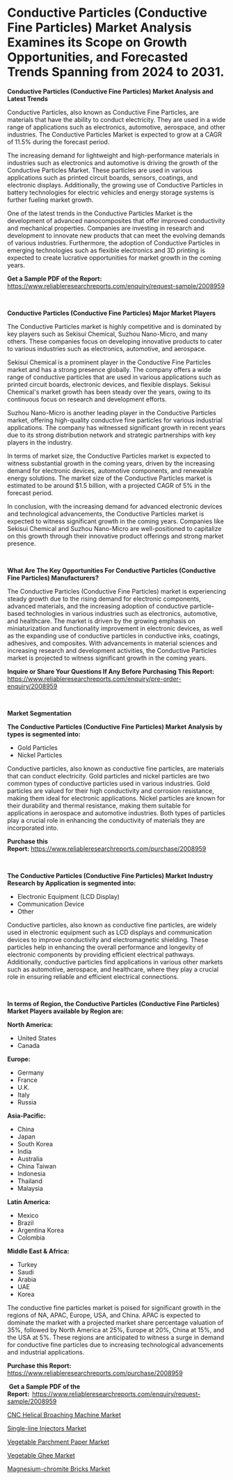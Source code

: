 <p><h1>Conductive Particles (Conductive Fine Particles) Market Analysis Examines its Scope on Growth Opportunities, and Forecasted Trends Spanning from 2024 to 2031.</h1></p><p><strong>Conductive Particles (Conductive Fine Particles) Market Analysis and Latest Trends</strong></p>
<p><p>Conductive Particles, also known as Conductive Fine Particles, are materials that have the ability to conduct electricity. They are used in a wide range of applications such as electronics, automotive, aerospace, and other industries. The Conductive Particles Market is expected to grow at a CAGR of 11.5% during the forecast period. </p><p>The increasing demand for lightweight and high-performance materials in industries such as electronics and automotive is driving the growth of the Conductive Particles Market. These particles are used in various applications such as printed circuit boards, sensors, coatings, and electronic displays. Additionally, the growing use of Conductive Particles in battery technologies for electric vehicles and energy storage systems is further fueling market growth.</p><p>One of the latest trends in the Conductive Particles Market is the development of advanced nanocomposites that offer improved conductivity and mechanical properties. Companies are investing in research and development to innovate new products that can meet the evolving demands of various industries. Furthermore, the adoption of Conductive Particles in emerging technologies such as flexible electronics and 3D printing is expected to create lucrative opportunities for market growth in the coming years.</p></p>
<p><strong>Get a Sample PDF of the Report:&nbsp;</strong> <a href="https://www.reliableresearchreports.com/enquiry/request-sample/2008959">https://www.reliableresearchreports.com/enquiry/request-sample/2008959</a></p>
<p>&nbsp;</p>
<p><strong>Conductive Particles (Conductive Fine Particles) Major Market Players</strong></p>
<p><p>The Conductive Particles market is highly competitive and is dominated by key players such as Sekisui Chemical, Suzhou Nano-Micro, and many others. These companies focus on developing innovative products to cater to various industries such as electronics, automotive, and aerospace.</p><p>Sekisui Chemical is a prominent player in the Conductive Fine Particles market and has a strong presence globally. The company offers a wide range of conductive particles that are used in various applications such as printed circuit boards, electronic devices, and flexible displays. Sekisui Chemical's market growth has been steady over the years, owing to its continuous focus on research and development efforts.</p><p>Suzhou Nano-Micro is another leading player in the Conductive Particles market, offering high-quality conductive fine particles for various industrial applications. The company has witnessed significant growth in recent years due to its strong distribution network and strategic partnerships with key players in the industry.</p><p>In terms of market size, the Conductive Particles market is expected to witness substantial growth in the coming years, driven by the increasing demand for electronic devices, automotive components, and renewable energy solutions. The market size of the Conductive Particles market is estimated to be around $1.5 billion, with a projected CAGR of 5% in the forecast period.</p><p>In conclusion, with the increasing demand for advanced electronic devices and technological advancements, the Conductive Particles market is expected to witness significant growth in the coming years. Companies like Sekisui Chemical and Suzhou Nano-Micro are well-positioned to capitalize on this growth through their innovative product offerings and strong market presence.</p></p>
<p>&nbsp;</p>
<p><strong>What Are The Key Opportunities For Conductive Particles (Conductive Fine Particles) Manufacturers?</strong></p>
<p><p>The Conductive Particles (Conductive Fine Particles) market is experiencing steady growth due to the rising demand for electronic components, advanced materials, and the increasing adoption of conductive particle-based technologies in various industries such as electronics, automotive, and healthcare. The market is driven by the growing emphasis on miniaturization and functionality improvement in electronic devices, as well as the expanding use of conductive particles in conductive inks, coatings, adhesives, and composites. With advancements in material sciences and increasing research and development activities, the Conductive Particles market is projected to witness significant growth in the coming years.</p></p>
<p><strong>Inquire or Share Your Questions If Any Before Purchasing This Report:</strong> <a href="https://www.reliableresearchreports.com/enquiry/pre-order-enquiry/2008959">https://www.reliableresearchreports.com/enquiry/pre-order-enquiry/2008959</a></p>
<p>&nbsp;</p>
<p><strong>Market Segmentation</strong></p>
<p><strong>The Conductive Particles (Conductive Fine Particles) Market Analysis by types is segmented into:</strong></p>
<p><ul><li>Gold Particles</li><li>Nickel Particles</li></ul></p>
<p><p>Conductive particles, also known as conductive fine particles, are materials that can conduct electricity. Gold particles and nickel particles are two common types of conductive particles used in various industries. Gold particles are valued for their high conductivity and corrosion resistance, making them ideal for electronic applications. Nickel particles are known for their durability and thermal resistance, making them suitable for applications in aerospace and automotive industries. Both types of particles play a crucial role in enhancing the conductivity of materials they are incorporated into.</p></p>
<p><strong>Purchase this Report:&nbsp;</strong><a href="https://www.reliableresearchreports.com/purchase/2008959">https://www.reliableresearchreports.com/purchase/2008959</a></p>
<p>&nbsp;</p>
<p><strong>The Conductive Particles (Conductive Fine Particles) Market Industry Research by Application is segmented into:</strong></p>
<p><ul><li>Electronic Equipment (LCD Display)</li><li>Communication Device</li><li>Other</li></ul></p>
<p><p>Conductive particles, also known as conductive fine particles, are widely used in electronic equipment such as LCD displays and communication devices to improve conductivity and electromagnetic shielding. These particles help in enhancing the overall performance and longevity of electronic components by providing efficient electrical pathways. Additionally, conductive particles find applications in various other markets such as automotive, aerospace, and healthcare, where they play a crucial role in ensuring reliable and efficient electrical connections.</p></p>
<p>&nbsp;</p>
<p><strong>In terms of Region, the Conductive Particles (Conductive Fine Particles) Market Players available by Region are:</strong></p>
<p>
    <p> <strong> North America: </strong>
        <ul>
            <li>United States</li>
            <li>Canada</li>
        </ul>
        </p> 
    <p> <strong> Europe: </strong>
        <ul>
            <li>Germany</li>
            <li>France</li>
            <li>U.K.</li>
            <li>Italy</li>
            <li>Russia</li>
        </ul>
        </p> 
    <p> <strong> Asia-Pacific: </strong>
        <ul>
            <li>China</li>
            <li>Japan</li>
            <li>South Korea</li>
            <li>India</li>
            <li>Australia</li>
            <li>China Taiwan</li>
            <li>Indonesia</li>
            <li>Thailand</li>
            <li>Malaysia</li>
        </ul>
        </p> 
    <p> <strong> Latin America: </strong>
        <ul>
            <li>Mexico</li>
            <li>Brazil</li>
            <li>Argentina Korea</li>
            <li>Colombia</li>
        </ul>
        </p> 
    <p> <strong> Middle East & Africa: </strong>
        <ul>
            <li>Turkey</li>
            <li>Saudi</li>
            <li>Arabia</li>
            <li>UAE</li>
            <li>Korea</li>
        </ul>
    </p>
    </p>
<p><p>The conductive fine particles market is poised for significant growth in the regions of NA, APAC, Europe, USA, and China. APAC is expected to dominate the market with a projected market share percentage valuation of 35%, followed by North America at 25%, Europe at 20%, China at 15%, and the USA at 5%. These regions are anticipated to witness a surge in demand for conductive fine particles due to increasing technological advancements and industrial applications.</p></p>
<p><strong>Purchase this Report: </strong><a href="https://www.reliableresearchreports.com/purchase/2008959">https://www.reliableresearchreports.com/purchase/2008959</a></p>
<p>&nbsp;<strong>Get a Sample PDF of the Report:&nbsp;&nbsp;</strong><a href="https://www.reliableresearchreports.com/enquiry/request-sample/2008959">https://www.reliableresearchreports.com/enquiry/request-sample/2008959</a></p>
<p><strong></strong></p>
<p><p><a href="https://github.com/nicholepatriciadoylenwnrjr0/Market-Research-Report-List-1/blob/main/cnc-helical-broaching-machine-market.md">CNC Helical Broaching Machine Market</a></p><p><a href="https://meowing-canidae-761.notion.site/Single-line-Injectors-Market-Size-Share-Trends-Analysis-Report-By-Material-By-Type-By-End-user--3ed61fe769b746d9bef1d12b54d61528">Single-line Injectors Market</a></p><p><a href="https://view.publitas.com/reportprime-1/vegetable-parchment-paper-market-size-2024-2031-global-industrial-analysis-key-geographical-regions-market-share-top-key-players-product-types-and-forecast-research-report/">Vegetable Parchment Paper Market</a></p><p><a href="https://view.publitas.com/reportprime-1/vegetable-ghee-market-analysis-and-market-size-global-industry-overview-market-segmentation-and-forecast-2024-to-2031/">Vegetable Ghee Market</a></p><p><a href="https://military-diascia-e68.notion.site/Magnesium-chromite-Bricks-Market-Analysis-and-Market-Size-Global-Industry-Overview-Market-Segmenta-24302706c9144702b8fbd8bc1f02187e">Magnesium-chromite Bricks Market</a></p></p>
